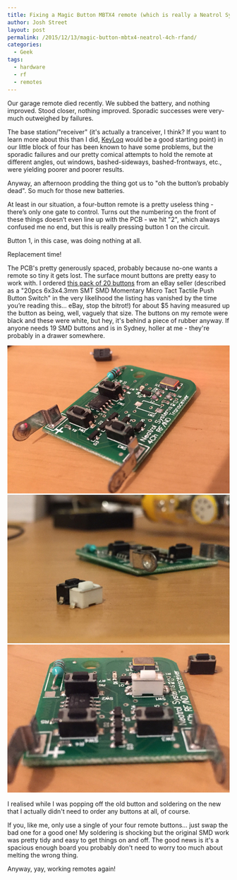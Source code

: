 ```yaml
---
title: Fixing a Magic Button MBTX4 remote (which is really a Neatrol Systems 4Ch RFAND Tranceiver)
author: Josh Street
layout: post
permalink: /2015/12/13/magic-button-mbtx4-neatrol-4ch-rfand/
categories:
  - Geek
tags:
  - hardware
  - rf
  - remotes
---
```


Our garage remote died recently. We subbed the battery, and nothing improved. Stood closer, nothing improved. Sporadic successes were very-much outweighed by failures.

The base station/"receiver" (it's actually a tranceiver, I think? If you want to learn more about this than I did, [KeyLoq](https://en.wikipedia.org/wiki/KeeLoq) would be a good starting point) in our little block of four has been known to have some problems, but the sporadic failures and our pretty comical attempts to hold the remote at different angles, out windows, bashed-sideways, bashed-frontways, etc., were yielding poorer and poorer results.

Anyway, an afternoon prodding the thing got us to "oh the button’s probably dead". So much for those new batteries.

At least in our situation, a four-button remote is a pretty useless thing - there’s only one gate to control. Turns out the numbering on the front of these things doesn’t even line up with the PCB - we hit "2", which always confused me no end, but this is really pressing button 1 on the circuit.

Button 1, in this case, was doing nothing at all.

Replacement time!

The PCB's pretty generously spaced, probably because no-one wants a remote so tiny it gets lost. The surface mount buttons are pretty easy to work with. I ordered [this pack of 20 buttons](http://www.ebay.com.au/itm/310787954698) from an eBay seller (described as a "20pcs 6x3x4.3mm SMT SMD Momentary Micro Tact Tactile Push Button Switch" in the very likelihood the listing has vanished by the time you’re reading this… eBay, stop the bitrot!) for about $5 having measured up the button as being, well, vaguely that size. The buttons on my remote were black and these were white, but hey, it's behind a piece of rubber anyway. If anyone needs 19 SMD buttons and is in Sydney, holler at me - they're probably in a drawer somewhere.

![Removed, faulty, switch](/blog/wp-content/2015/12/removed-faulty-switch.jpg)
![Side-by-side switches. Doesn't matter if you're black or white.](/blog/wp-content/2015/12/side-by-side-switches.jpg)
![New switch, poorly soldered, in situ.](/blog/wp-content/2015/12/new-white-switch.jpg)

I realised while I was popping off the old button and soldering on the new that I actually didn't need to order any buttons at all, of course.

If you, like me, only use a single of your four remote buttons… just swap the bad one for a good one! My soldering is shocking but the original SMD work was pretty tidy and easy to get things on and off. The good news is it's a spacious enough board you probably don't need to worry too much about melting the wrong thing.

Anyway, yay, working remotes again!
